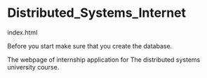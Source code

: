 # Distributed_Systems_Internet

index.html

Before you start make sure that you create the database. 


The webpage of internship application for The distributed systems university course.
